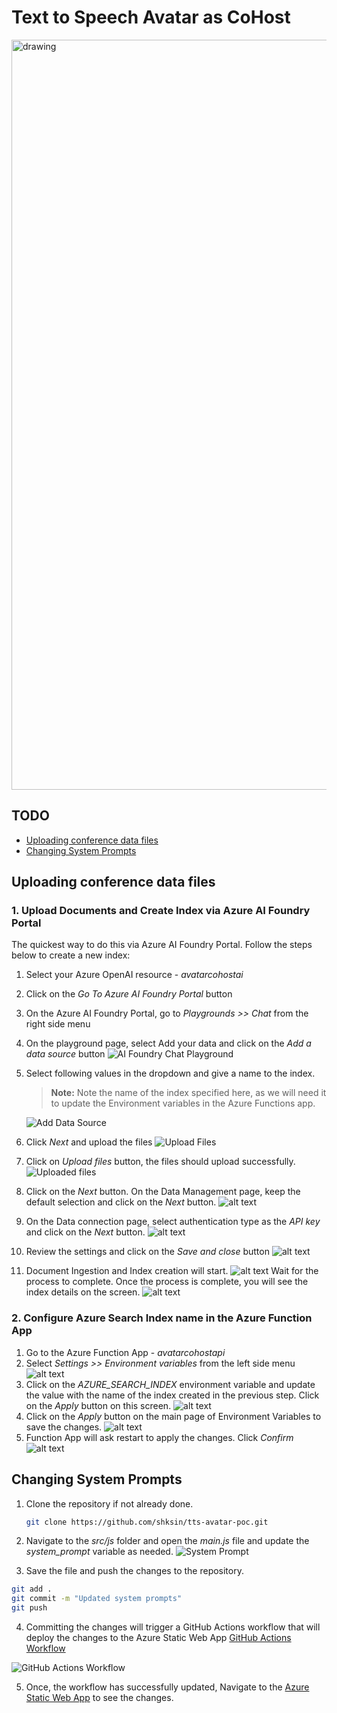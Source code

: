 # Text to Speech Avatar as CoHost

<img src="./src/images/demo-screenshot.png" alt="drawing" style="width:1200px;"/>

## TODO
- [Uploading conference data files](#uploading-conference-data-files)
- [Changing System Prompts](#changing-system-prompts)

## Uploading conference data files

### 1. Upload Documents and Create Index via Azure AI Foundry Portal

The quickest way to do this via Azure AI Foundry Portal. Follow the steps below to create a new index:

1. Select your Azure OpenAI resource - *avatarcohostai*
2. Click on the *Go To Azure AI Foundry Portal* button
3. On the Azure AI Foundry Portal, go to *Playgrounds >> Chat* from the right side menu
4. On the playground page, select Add your data and click on the *Add a data source* button
   ![AI Foundry Chat Playground](src/images/aifoundry-chatpg.png)
5. Select following values in the dropdown and give a name to the index.
   > **Note:** Note the name of the index specified here, as we will need it to update the Environment variables in the Azure Functions app.
   
   ![Add Data Source](src/images/adddatasource.png)
6. Click *Next* and upload the files
   ![Upload Files](src/images//uploadfiles.png)
7. Click on *Upload files* button, the files should upload successfully.
   ![Uploaded files](src/images/filesuploaded.png)
8. Click on the *Next* button. On the Data Management page, keep the default selection and click on the *Next* button.
![alt text](src/images/data-management.png)
9. On the Data connection page, select authentication type as the *API key* and click on the *Next* button.
   ![alt text](src/images/dataconnectionauth.png)
10. Review the settings and click on the *Save and close* button
    ![alt text](src/images/review.png)
11. Document Ingestion and Index creation will start.
![alt text](src/images/ingestion-inprogress.png)
Wait for the process to complete. Once the process is complete, you will see the index details on the screen.
![alt text](src/images/ingestioncomplete.png)

### 2. Configure Azure Search Index name in the Azure Function App

1. Go to the Azure Function App - *avatarcohostapi*
2. Select *Settings >> Environment variables* from the left side menu   
![alt text](src/images/functionapp-envvars.png)
3. Click on the *AZURE_SEARCH_INDEX* environment variable and update the value with the name of the index created in the previous step. Click on the *Apply* button on this screen.
![alt text](src/images/searchindexvar.png)
4. Click on the *Apply* button on the main page of Environment Variables to save the changes.
![alt text](src/images/env-vars-apply.png)
5. Function App will ask restart to apply the changes. Click *Confirm* 
![alt text](src/images/confirm.png)



## Changing System Prompts

1. Clone the repository if not already done.
   ```bash
   git clone https://github.com/shksin/tts-avatar-poc.git
   ```

2. Navigate to the *src/js* folder and open the *main.js* file and update the *system_prompt* variable as needed.
   ![System Prompt](src/images/systemprompt.png)

3. Save the file and push the changes to the repository.
```bash
git add .
git commit -m "Updated system prompts"
git push
```

4. Committing the changes will trigger a GitHub Actions workflow that will deploy the changes to the Azure Static Web App
[GitHub Actions Workflow](https://github.com/shksin/tts-avatar-poc/actions)

![GitHub Actions Workflow](src/images/ghactions.png)

5. Once, the workflow has successfully updated, Navigate to the [Azure Static Web App](https://yellow-bay-059942200.4.azurestaticapps.net/) to see the changes.








